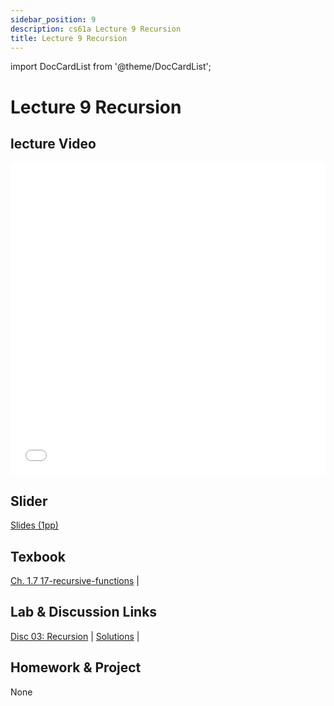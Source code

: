 ```yaml
---
sidebar_position: 9
description: cs61a Lecture 9 Recursion
title: Lecture 9 Recursion
---
```


import DocCardList from '@theme/DocCardList';


# Lecture 9 Recursion
## lecture Video

<iframe src="//player.bilibili.com/player.html?aid=277746636&bvid=BV17c411f78k&cid=1311465503&p=1&high_quality=1&danmaku=0" scrolling="no" border="0" frameborder="no" framespacing="0" allowfullscreen="true" allowfullscreen="allowfullscreen" width="100%" height="500" scrolling="no" frameborder="0" sandbox="allow-top-navigation allow-same-origin allow-forms allow-scripts"> </iframe>

## Slider
[Slides (1pp)](/resource/cs61a/09-Recursion_1pp.pdf)
## Texbook
[Ch. 1.7 17-recursive-functions](https://www.composingprograms.com/pages/17-recursive-functions.html) | 

## Lab & Discussion Links
[Disc 03: Recursion](./dis/disc03.md) | [Solutions](./dis/sol-disc03.md) | 

## Homework & Project
None


<DocCardList />


